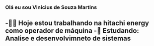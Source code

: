 ### Olá eu sou Vinicius de Souza Martins
-🧑‍🏭 Hoje estou trabalhando na hitachi energy como operador de máquina
-🌱 Estudando: Analise e desenvolvimneto de sistemas
-
